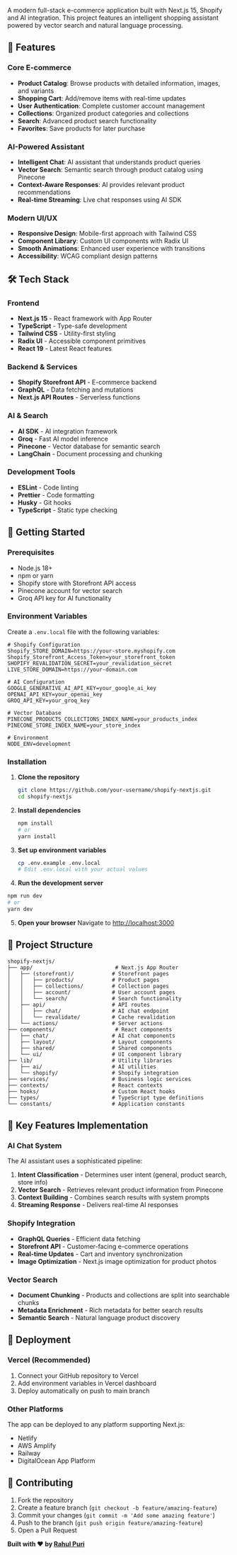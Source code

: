 A modern full-stack e-commerce application built with Next.js 15, Shopify and AI integration. This project features an intelligent shopping assistant powered by vector search and natural language processing.

## 🚀 Features

### Core E-commerce

- **Product Catalog**: Browse products with detailed information, images, and variants
- **Shopping Cart**: Add/remove items with real-time updates
- **User Authentication**: Complete customer account management
- **Collections**: Organized product categories and collections
- **Search**: Advanced product search functionality
- **Favorites**: Save products for later purchase

### AI-Powered Assistant

- **Intelligent Chat**: AI assistant that understands product queries
- **Vector Search**: Semantic search through product catalog using Pinecone
- **Context-Aware Responses**: AI provides relevant product recommendations
- **Real-time Streaming**: Live chat responses using AI SDK

### Modern UI/UX

- **Responsive Design**: Mobile-first approach with Tailwind CSS
- **Component Library**: Custom UI components with Radix UI
- **Smooth Animations**: Enhanced user experience with transitions
- **Accessibility**: WCAG compliant design patterns

## 🛠️ Tech Stack

### Frontend

- **Next.js 15** - React framework with App Router
- **TypeScript** - Type-safe development
- **Tailwind CSS** - Utility-first styling
- **Radix UI** - Accessible component primitives
- **React 19** - Latest React features

### Backend & Services

- **Shopify Storefront API** - E-commerce backend
- **GraphQL** - Data fetching and mutations
- **Next.js API Routes** - Serverless functions

### AI & Search

- **AI SDK** - AI integration framework
- **Groq** - Fast AI model inference
- **Pinecone** - Vector database for semantic search
- **LangChain** - Document processing and chunking

### Development Tools

- **ESLint** - Code linting
- **Prettier** - Code formatting
- **Husky** - Git hooks
- **TypeScript** - Static type checking

## 🚀 Getting Started

### Prerequisites

- Node.js 18+
- npm or yarn
- Shopify store with Storefront API access
- Pinecone account for vector search
- Groq API key for AI functionality

### Environment Variables

Create a `.env.local` file with the following variables:

```env
# Shopify Configuration
Shopify_STORE_DOMAIN=https://your-store.myshopify.com
Shopify_Storefront_Access_Token=your_storefront_token
SHOPIFY_REVALIDATION_SECRET=your_revalidation_secret
LIVE_STORE_DOMAIN=https://your-domain.com

# AI Configuration
GOOGLE_GENERATIVE_AI_API_KEY=your_google_ai_key
OPENAI_API_KEY=your_openai_key
GROQ_API_KEY=your_groq_key

# Vector Database
PINECONE_PRODUCTS_COLLECTIONS_INDEX_NAME=your_products_index
PINECONE_STORE_INDEX_NAME=your_store_index

# Environment
NODE_ENV=development
```

### Installation

1. **Clone the repository**

   ```bash
   git clone https://github.com/your-username/shopify-nextjs.git
   cd shopify-nextjs
   ```

2. **Install dependencies**

   ```bash
   npm install
   # or
   yarn install
   ```

3. **Set up environment variables**

   ```bash
   cp .env.example .env.local
   # Edit .env.local with your actual values
   ```

4. **Run the development server**

```bash
npm run dev
# or
yarn dev
```

5. **Open your browser**
   Navigate to [http://localhost:3000](http://localhost:3000)

## 📁 Project Structure

```
shopify-nextjs/
├── app/                          # Next.js App Router
│   ├── (storefront)/            # Storefront pages
│   │   ├── products/            # Product pages
│   │   ├── collections/         # Collection pages
│   │   ├── account/             # User account pages
│   │   └── search/              # Search functionality
│   ├── api/                     # API routes
│   │   ├── chat/                # AI chat endpoint
│   │   └── revalidate/          # Cache revalidation
│   └── actions/                 # Server actions
├── components/                   # React components
│   ├── chat/                    # AI chat components
│   ├── layout/                  # Layout components
│   ├── shared/                  # Shared components
│   └── ui/                      # UI component library
├── lib/                         # Utility libraries
│   ├── ai/                      # AI utilities
│   └── shopify/                 # Shopify integration
├── services/                    # Business logic services
├── contexts/                    # React contexts
├── hooks/                       # Custom React hooks
├── types/                       # TypeScript type definitions
└── constants/                   # Application constants
```

## 🔧 Key Features Implementation

### AI Chat System

The AI assistant uses a sophisticated pipeline:

1. **Intent Classification** - Determines user intent (general, product search, store info)
2. **Vector Search** - Retrieves relevant product information from Pinecone
3. **Context Building** - Combines search results with system prompts
4. **Streaming Response** - Delivers real-time AI responses

### Shopify Integration

- **GraphQL Queries** - Efficient data fetching
- **Storefront API** - Customer-facing e-commerce operations
- **Real-time Updates** - Cart and inventory synchronization
- **Image Optimization** - Next.js image optimization for product photos

### Vector Search

- **Document Chunking** - Products and collections are split into searchable chunks
- **Metadata Enrichment** - Rich metadata for better search results
- **Semantic Search** - Natural language product discovery

## 🚀 Deployment

### Vercel (Recommended)

1. Connect your GitHub repository to Vercel
2. Add environment variables in Vercel dashboard
3. Deploy automatically on push to main branch

### Other Platforms

The app can be deployed to any platform supporting Next.js:

- Netlify
- AWS Amplify
- Railway
- DigitalOcean App Platform

## 🤝 Contributing

1. Fork the repository
2. Create a feature branch (`git checkout -b feature/amazing-feature`)
3. Commit your changes (`git commit -m 'Add some amazing feature'`)
4. Push to the branch (`git push origin feature/amazing-feature`)
5. Open a Pull Request

**Built with ❤️ by [Rahul Puri](https://www.linkedin.com/in/rahulpuri02)**
